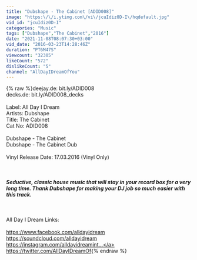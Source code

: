 ```yaml
---
title: "Dubshape - The Cabinet [ADID008]"
image: "https:\/\/i.ytimg.com\/vi\/jcuIdiz0D-I\/hqdefault.jpg"
vid_id: "jcuIdiz0D-I"
categories: "Music"
tags: ["Dubshape","The Cabinet","2016"]
date: "2021-11-08T08:07:30+03:00"
vid_date: "2016-03-23T14:28:46Z"
duration: "PT6M47S"
viewcount: "32305"
likeCount: "572"
dislikeCount: "5"
channel: "AllDayIDreamOfYou"
---
```

{% raw %}deejay.de: bit.ly/ADID008<br />decks.de: bit.ly/ADID008_decks<br /><br />Label: All Day I Dream<br />Artists: Dubshape<br />Title: The Cabinet<br />Cat No: ADID008<br /><br />Dubshape - The Cabinet<br />Dubshape - The Cabinet Dub<br /><br />Vinyl Release Date: 17.03.2016 (Vinyl Only)<br /><br />***<br /><br />Seductive, classic house music that will stay in your record box for a very long time. Thank Dubshape for making your DJ job so much easier with this track.<br /><br />***<br /><br />All Day I Dream Links:<br /><br /><a rel="nofollow" target="blank" href="https://www.facebook.com/alldayidream">https://www.facebook.com/alldayidream</a><br /><a rel="nofollow" target="blank" href="https://soundcloud.com/alldayidream">https://soundcloud.com/alldayidream</a><br /><a rel="nofollow" target="blank" href="https://instagram.com/alldayidreamint...">https://instagram.com/alldayidreamint...</a><br /><a rel="nofollow" target="blank" href="https://twitter.com/AllDayIDreamOf">https://twitter.com/AllDayIDreamOf</a>{% endraw %}
